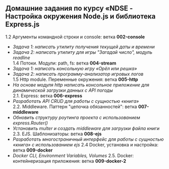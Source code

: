 ## Домашние задания по курсу «NDSE - Настройка окружения Node.js и библиотека Express.js

1.2 Аргументы командной строки и console: ветка **002-console**  
- _Задача 1: написать утилиту получения текущей даты и времени_  
- _Задача 2: написать утилиту для игры "Загадай число", модуль readline_  
1.4 Потоки. Модули: path, fs: ветка **004-stream**  
- _Задача 1: написать консольную игру «Орёл или решка»_  
- _Задача 2: написать программу-анализатор игровых логов_  
1.5 Http module. Переменные окружения: ветка **005-http**  
- _На основе модуля http написать консольное приложение для динамической загрузки данных с API погоды_  
2.1. Express: ветка **006-express**  
- _Разработать API CRUD для работы с сущностью «книга»_  
2.2. Middleware. Паттерн "цепочка обязанностей": ветка **007-middleware**  
- _Обновить структуру роутинга проекта с использованием express.Router()_
- _Установить multer и создать middleware для загрузки файла книги_
2.3. EJS. Шаблонизаторы: ветка **008-ejs**
- _Разработать многостраничный интерфейс для работы с сущностью «книга» с использованием ejs_
2.4 Docker, установка и настройка: ветка **009-docker**
- _Docker CLI, Environment Variables, Volumes_
2.5. Docker: контейнеризация приложения: ветка **009-docker-2**
